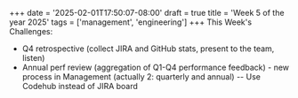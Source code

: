 +++
date = '2025-02-01T17:50:07-08:00'
draft = true
title = 'Week 5 of the year 2025'
tags = ['management', 'engineering']
+++
This Week's Challenges: 
- Q4 retrospective (collect JIRA and GitHub stats, present to the team, listen)
- Annual perf review (aggregation of Q1-Q4 performance feedback) - new process in Management (actually 2: quarterly and annual)
-- Use Codehub instead of JIRA board
<!--more-->

